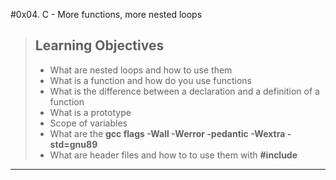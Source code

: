#0x04. C - More functions, more nested loops
> ## Learning Objectives
> - What are nested loops and how to use them
> - What is a function and how do you use functions
> - What is the difference between a declaration and a definition of a function
> - What is a prototype
> - Scope of variables
> - What are the **gcc flags -Wall -Werror -pedantic -Wextra -std=gnu89**
> - What are header files and how to to use them with **#include**
***
